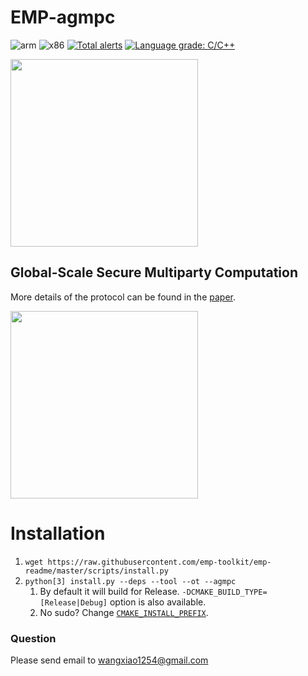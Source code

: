 # EMP-agmpc 
![arm](https://github.com/emp-toolkit/emp-agmpc/workflows/arm/badge.svg)
![x86](https://github.com/emp-toolkit/emp-agmpc/workflows/x86/badge.svg)
[![Total alerts](https://img.shields.io/lgtm/alerts/g/emp-toolkit/emp-agmpc.svg?logo=lgtm&logoWidth=18)](https://lgtm.com/projects/g/emp-toolkit/emp-agmpc/alerts/)
[![Language grade: C/C++](https://img.shields.io/lgtm/grade/cpp/g/emp-toolkit/emp-agmpc.svg?logo=lgtm&logoWidth=18)](https://lgtm.com/projects/g/emp-toolkit/emp-agmpc/context:cpp)

<img src="https://raw.githubusercontent.com/emp-toolkit/emp-readme/master/art/logo-full.jpg" width=300px/>

## Global-Scale Secure Multiparty Computation

More details of the protocol can be found in the [paper](https://eprint.iacr.org/2017/189).

<img src="https://raw.githubusercontent.com/emp-toolkit/emp-readme/master/art/logo-full.jpg" width=300px/>


# Installation
1. `wget https://raw.githubusercontent.com/emp-toolkit/emp-readme/master/scripts/install.py`
2. `python[3] install.py --deps --tool --ot --agmpc`
    1. By default it will build for Release. `-DCMAKE_BUILD_TYPE=[Release|Debug]` option is also available.
    2. No sudo? Change [`CMAKE_INSTALL_PREFIX`](https://cmake.org/cmake/help/v2.8.8/cmake.html#variable%3aCMAKE_INSTALL_PREFIX).


### Question
Please send email to wangxiao1254@gmail.com

